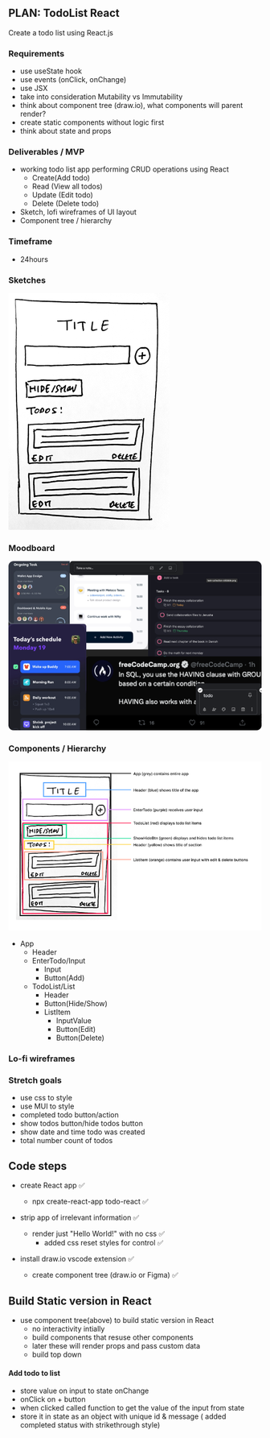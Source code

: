 ## PLAN: TodoList React

Create a todo list using React.js

### Requirements

- use useState hook
- use events (onClick, onChange)
- use JSX
- take into consideration Mutability vs Immutability
- think about component tree (draw.io), what components will parent render?
- create static components without logic first
- think about state and props

### Deliverables / MVP

- working todo list app performing CRUD operations using React
  - Create(Add todo)
  - Read (View all todos)
  - Update (Edit todo)
  - Delete (Delete todo)
- Sketch, lofi wireframes of UI layout
- Component tree / hierarchy

### Timeframe

- 24hours

### Sketches

![todo ui sketch mobile](./images/todo-list-react-sketch-ui.png)

### Moodboard

![moodboard for design inspiration](./images/moodboard.png)

### Components / Hierarchy

![Component Hierarchy](./images/componentHierarchy.png)

- App
  - Header
  - EnterTodo/Input
    - Input
    - Button(Add)
  - TodoList/List
    - Header
    - Button(Hide/Show)
    - ListItem
      - InputValue
      - Button(Edit)
      - Button(Delete)

### Lo-fi wireframes

### Stretch goals

- use css to style
- use MUI to style
- completed todo button/action
- show todos button/hide todos button
- show date and time todo was created
- total number count of todos

## Code steps

- create React app ✅

  - npx create-react-app todo-react ✅

- strip app of irrelevant information ✅

  - render just "Hello World!" with no css ✅
    - added css reset styles for control ✅

- install draw.io vscode extension ✅

  - create component tree (draw.io or Figma) ✅

## Build Static version in React

- use component tree(above) to build static version in React
  - no interactivity intially
  - build components that resuse other components
  - later these will render props and pass custom data
  - build top down

#### Add todo to list

- store value on input to state onChange
- onClick on + button
- when clicked called function to get the value of the input from state
- store it in state as an object with unique id & message ( added completed status with strikethrough style)
